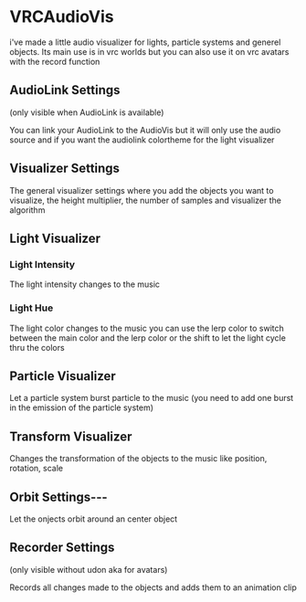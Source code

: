 # VRCAudioVis
i've made a little audio visualizer for lights, particle systems and generel objects. Its main use is in vrc worlds but you can also use it on vrc avatars with the record function


## AudioLink Settings
(only visible when AudioLink is available)

You can link your AudioLink to the AudioVis but it will only use the audio source
and if you want the audiolink colortheme for the light visualizer


## Visualizer Settings

The general visualizer settings where you add the objects you want to visualize, the height multiplier,
the number of samples and visualizer the algorithm 


## Light Visualizer

### Light Intensity

The light intensity changes to the music

### Light Hue

The light color changes to the music
you can use the lerp color to switch between the main color and the lerp color
or the shift to let the light cycle thru the colors


## Particle Visualizer

Let a particle system burst particle to the music
(you need to add one burst in the emission of the particle system)


## Transform Visualizer

Changes the transformation of the objects to the music like position, rotation, scale

## Orbit Settings---

Let the onjects orbit around an center object


## Recorder Settings
(only visible without udon aka for avatars)

Records all changes made to the objects and adds them to an animation clip

